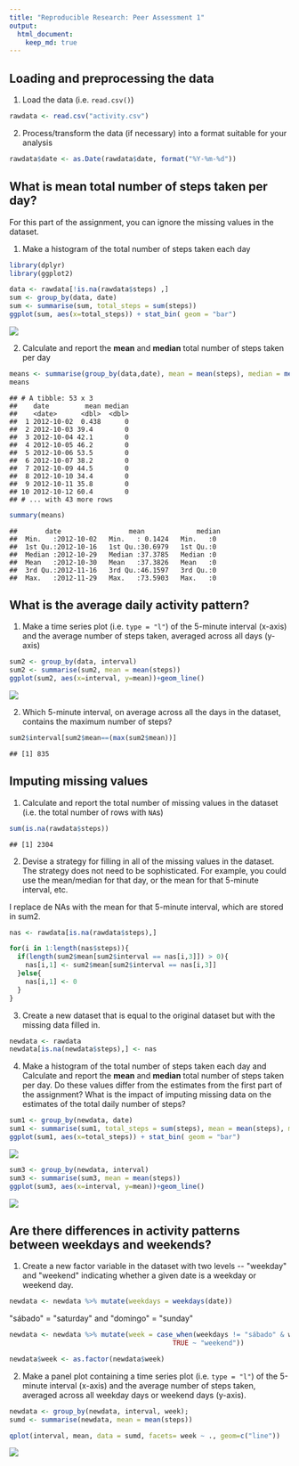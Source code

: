 ```yaml
---
title: "Reproducible Research: Peer Assessment 1"
output: 
  html_document:
    keep_md: true
---
```



## Loading and preprocessing the data
1. Load the data (i.e. `read.csv()`)


```r
rawdata <- read.csv("activity.csv")
```

2. Process/transform the data (if necessary) into a format suitable for your analysis


```r
rawdata$date <- as.Date(rawdata$date, format("%Y-%m-%d"))
```


## What is mean total number of steps taken per day?
For this part of the assignment, you can ignore the missing values in
the dataset.

1. Make a histogram of the total number of steps taken each day

```r
library(dplyr)
library(ggplot2)

data <- rawdata[!is.na(rawdata$steps) ,]
sum <- group_by(data, date)
sum <- summarise(sum, total_steps = sum(steps))
ggplot(sum, aes(x=total_steps)) + stat_bin( geom = "bar")
```

![](PA1_template_files/figure-html/unnamed-chunk-3-1.png)<!-- -->

2. Calculate and report the **mean** and **median** total number of steps taken per day

```r
means <- summarise(group_by(data,date), mean = mean(steps), median = median(steps))
means
```

```
## # A tibble: 53 x 3
##    date         mean median
##    <date>      <dbl>  <dbl>
##  1 2012-10-02  0.438      0
##  2 2012-10-03 39.4        0
##  3 2012-10-04 42.1        0
##  4 2012-10-05 46.2        0
##  5 2012-10-06 53.5        0
##  6 2012-10-07 38.2        0
##  7 2012-10-09 44.5        0
##  8 2012-10-10 34.4        0
##  9 2012-10-11 35.8        0
## 10 2012-10-12 60.4        0
## # ... with 43 more rows
```

```r
summary(means)
```

```
##       date                 mean             median 
##  Min.   :2012-10-02   Min.   : 0.1424   Min.   :0  
##  1st Qu.:2012-10-16   1st Qu.:30.6979   1st Qu.:0  
##  Median :2012-10-29   Median :37.3785   Median :0  
##  Mean   :2012-10-30   Mean   :37.3826   Mean   :0  
##  3rd Qu.:2012-11-16   3rd Qu.:46.1597   3rd Qu.:0  
##  Max.   :2012-11-29   Max.   :73.5903   Max.   :0
```

## What is the average daily activity pattern?

1. Make a time series plot (i.e. `type = "l"`) of the 5-minute interval (x-axis) and the average number of steps taken, averaged across all days (y-axis)


```r
sum2 <- group_by(data, interval)
sum2 <- summarise(sum2, mean = mean(steps))
ggplot(sum2, aes(x=interval, y=mean))+geom_line()
```

![](PA1_template_files/figure-html/unnamed-chunk-5-1.png)<!-- -->

2. Which 5-minute interval, on average across all the days in the dataset, contains the maximum number of steps?


```r
sum2$interval[sum2$mean==(max(sum2$mean))]
```

```
## [1] 835
```

## Imputing missing values

1. Calculate and report the total number of missing values in the dataset (i.e. the total number of rows with `NA`s)


```r
sum(is.na(rawdata$steps))
```

```
## [1] 2304
```

2. Devise a strategy for filling in all of the missing values in the dataset. The strategy does not need to be sophisticated. For example, you could use the mean/median for that day, or the mean for that 5-minute interval, etc.

I replace de NAs with the mean for that 5-minute interval, which are stored in sum2.



```r
nas <- rawdata[is.na(rawdata$steps),]

for(i in 1:length(nas$steps)){
  if(length(sum2$mean[sum2$interval == nas[i,3]]) > 0){
    nas[i,1] <- sum2$mean[sum2$interval == nas[i,3]]
  }else{
    nas[i,1] <- 0
  }
}
```

3. Create a new dataset that is equal to the original dataset but with the missing data filled in.


```r
newdata <- rawdata
newdata[is.na(newdata$steps),] <- nas
```

4. Make a histogram of the total number of steps taken each day and Calculate and report the **mean** and **median** total number of steps taken per day. Do these values differ from the estimates from the first part of the assignment? What is the impact of imputing missing data on the estimates of the total daily number of steps?


```r
sum1 <- group_by(newdata, date)
sum1 <- summarise(sum1, total_steps = sum(steps), mean = mean(steps), median = median(steps))
ggplot(sum1, aes(x=total_steps)) + stat_bin( geom = "bar")
```

![](PA1_template_files/figure-html/unnamed-chunk-10-1.png)<!-- -->

```r
sum3 <- group_by(newdata, interval)
sum3 <- summarise(sum3, mean = mean(steps))
ggplot(sum3, aes(x=interval, y=mean))+geom_line()
```

![](PA1_template_files/figure-html/unnamed-chunk-10-2.png)<!-- -->

## Are there differences in activity patterns between weekdays and weekends?

1. Create a new factor variable in the dataset with two levels -- "weekday" and "weekend" indicating whether a given date is a weekday or weekend day.


```r
newdata <- newdata %>% mutate(weekdays = weekdays(date))
```

"sábado" = "saturday" and "domingo" = "sunday"

```r
newdata <- newdata %>% mutate(week = case_when(weekdays != "sábado" & weekdays != "domingo" ~ "weekday",
                                         TRUE ~ "weekend"))

newdata$week <- as.factor(newdata$week)
```

2. Make a panel plot containing a time series plot (i.e. `type = "l"`) of the 5-minute interval (x-axis) and the average number of steps taken, averaged across all weekday days or weekend days (y-axis).


```r
newdata <- group_by(newdata, interval, week);
sumd <- summarise(newdata, mean = mean(steps))

qplot(interval, mean, data = sumd, facets= week ~ ., geom=c("line"))
```

![](PA1_template_files/figure-html/unnamed-chunk-13-1.png)<!-- -->
